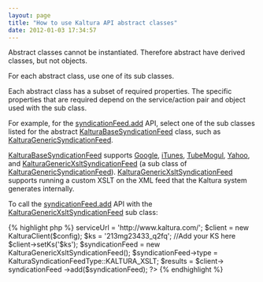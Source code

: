 ```yaml
---
layout: page
title: "How to use Kaltura API abstract classes"
date: 2012-01-03 17:34:57
---
```


Abstract classes cannot be instantiated. Therefore abstract have derived classes, but not objects.

For each abstract class, use one of its sub classes.

Each abstract class has a subset of required properties. The specific properties that are required depend on the service/action pair and object used with the sub class.

<p class="APEdocument APEinternal">
  For example, for the <a href="https://developer.kaltura.com/api-docs/#/syndicationFeed.add">syndicationFeed.add</a> API, select one of the sub classes listed for the abstract <a href="https://developer.kaltura.com/api-docs/#/KalturaBaseSyndicationFeed">KalturaBaseSyndicationFeed</a> class, such as <a href="https://developer.kaltura.com/api-docs/#/KalturaGenericSyndicationFeed">KalturaGenericSyndicationFeed</a>.
</p>

<p class="APEdocument APEinternal">
  <a href="https://developer.kaltura.com/api-docs/#/KalturaBaseSyndicationFeed">KalturaBaseSyndicationFeed</a> supports <a href="https://developer.kaltura.com/api-docs/#/KalturaGoogleVideoSyndicationFeed">Google</a>, <a href="https://developer.kaltura.com/api-docs/#/KalturaITunesSyndicationFeed">iTunes</a>, <a href="https://developer.kaltura.com/api-docs/#/KalturaTubeMogulSyndicationFeed">TubeMogul</a>, <a href="https://developer.kaltura.com/api-docs/#/KalturaYahooSyndicationFeed">Yahoo</a>, and <a href="https://developer.kaltura.com/api-docs/#/KalturaGenericXsltSyndicationFeed">KalturaGenericXsltSyndicationFeed</a> (a sub class of <a href="https://developer.kaltura.com/api-docs/#/KalturaGenericSyndicationFeed" class="APEdocument APEinternal">KalturaGenericSyndicationFeed</a>). <a href="https://developer.kaltura.com/api-docs/#/KalturaGenericXsltSyndicationFeed">KalturaGenericXsltSyndicationFeed</a> supports running a custom XSLT on the XML feed that the Kaltura system generates internally.
</p>

<p class="APEdocument APEinternal">
  To call the <a href="https://developer.kaltura.com/api-docs/#/syndicationFeed.add">syndicationFeed.add</a> API with the <a href="https://developer.kaltura.com/api-docs/#/KalturaGenericXsltSyndicationFeed">KalturaGenericXsltSyndicationFeed</a> sub class:
</p>{% highlight php %}
<?php 
require_once('lib/KalturaClient.php'); 
$config = new KalturaConfiguration($partnerId); 
$config->serviceUrl = 'http://www.kaltura.com/'; 
$client = new KalturaClient($config); 
$ks = '213mg23433_q2fq'; //Add your KS here 
$client->setKs('$ks'); 
$syndicationFeed = new KalturaGenericXsltSyndicationFeed(); 
$syndicationFeed->type = KalturaSyndicationFeedType::KALTURA_XSLT; 
$results = $client-> syndicationFeed ->add($syndicationFeed);
?>
{% endhighlight %}
